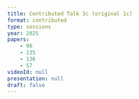 ```yaml
---
title: Contributed Talk 3c (original 1c)
format: contributed
type: sessions
year: 2025
papers:
    - 90
    - 135
    - 136
    - 57
videoId: null
presentation: null
draft: false
---
```


